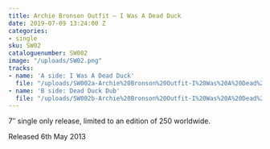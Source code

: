 ```yaml
---
title: Archie Bronson Outfit – I Was A Dead Duck
date: 2019-07-09 13:24:00 Z
categories:
- single
sku: SW02
cataloguenumber: SW002
image: "/uploads/SW02.png"
tracks:
- name: 'A side: I Was A Dead Duck'
  file: "/uploads/SW002a-Archie%20Bronson%20Outfit-I%20Was%20A%20Dead%20Duck.mp3"
- name: 'B side: Dead Duck Dub'
  file: "/uploads/SW002b-Archie%20Bronson%20Outfit-I%20Was%20A%20Dead%20Duck.mp3"
---
```


7″ single only release, limited to an edition of 250 worldwide.

Released 6th May 2013